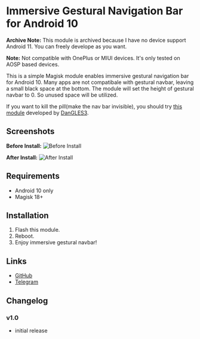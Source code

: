 # Immersive Gestural Navigation Bar for Android 10

**Archive Note:** This module is archived because I have no device support Android 11. You can freely develope as you want.

**Note:** Not compatible with OnePlus or MIUI devices. It's only tested on AOSP based devices.

This is a simple Magisk module enables immersive gestural navigation bar for Android 10. Many apps are not compatibale with gestural navbar, leaving a small black space at the bottom. The module will set the height of gestural navbar to 0. So unused space will be utilized.

If you want to kill the pill(make the nav bar invisible), you should try [this module](https://github.com/Magisk-Modules-Repo/HideNavBar) developed by [DanGLES3](https://github.com/DanGLES3).

## Screenshots

**Before Install:**
![Before Install](./Screenshots/Screenshot_20191120-105629.png)

**After Install:**
![After Install](./Screenshots/Screenshot_20191120-105458.png)


## Requirements
- Android 10 only
- Magisk 18+

## Installation
1. Flash this module.
2. Reboot.
3. Enjoy immersive gestural navbar!

## Links
- [GitHub](https://github.com/samchugit/Immersive_Gestural_Nav_Bar)
- [Telegram](https://t.me/sam_chu)

## Changelog
### v1.0
- initial release
